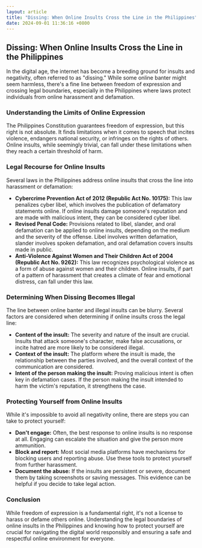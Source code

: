 ```yaml
---
layout: article
title: "Dissing: When Online Insults Cross the Line in the Philippines"
date: 2024-09-01 11:36:16 +0800
---
```


<h2>Dissing: When Online Insults Cross the Line in the Philippines</h2>
<p>In the digital age, the internet has become a breeding ground for insults and negativity, often referred to as "dissing." While some online banter might seem harmless, there's a fine line between freedom of expression and crossing legal boundaries, especially in the Philippines where laws protect individuals from online harassment and defamation.</p>

<h3>Understanding the Limits of Online Expression</h3>
<p>The Philippines Constitution guarantees freedom of expression, but this right is not absolute. It finds limitations when it comes to speech that incites violence, endangers national security, or infringes on the rights of others. Online insults, while seemingly trivial, can fall under these limitations when they reach a certain threshold of harm.</p>

<h3>Legal Recourse for Online Insults</h3>
<p>Several laws in the Philippines address online insults that cross the line into harassment or defamation:</p>
<ul>
  <li><strong>Cybercrime Prevention Act of 2012 (Republic Act No. 10175):</strong> This law penalizes cyber libel, which involves the publication of defamatory statements online. If online insults damage someone's reputation and are made with malicious intent, they can be considered cyber libel.</li>
  <li><strong>Revised Penal Code:</strong> Provisions related to libel, slander, and oral defamation can be applied to online insults, depending on the medium and the severity of the offense. Libel involves written defamation, slander involves spoken defamation, and oral defamation covers insults made in public.</li>
  <li><strong>Anti-Violence Against Women and Their Children Act of 2004 (Republic Act No. 9262):</strong> This law recognizes psychological violence as a form of abuse against women and their children. Online insults, if part of a pattern of harassment that creates a climate of fear and emotional distress, can fall under this law.</li>
</ul>

<h3>Determining When Dissing Becomes Illegal</h3>
<p>The line between online banter and illegal insults can be blurry. Several factors are considered when determining if online insults cross the legal line:</p>
<ul>
  <li><strong>Content of the insult:</strong> The severity and nature of the insult are crucial. Insults that attack someone's character, make false accusations, or incite hatred are more likely to be considered illegal.</li>
  <li><strong>Context of the insult:</strong> The platform where the insult is made, the relationship between the parties involved, and the overall context of the communication are considered.</li>
  <li><strong>Intent of the person making the insult:</strong> Proving malicious intent is often key in defamation cases. If the person making the insult intended to harm the victim's reputation, it strengthens the case.</li>
</ul>

<h3>Protecting Yourself from Online Insults</h3>
<p>While it's impossible to avoid all negativity online, there are steps you can take to protect yourself:</p>
<ul>
  <li><strong>Don't engage:</strong> Often, the best response to online insults is no response at all. Engaging can escalate the situation and give the person more ammunition.</li>
  <li><strong>Block and report:</strong> Most social media platforms have mechanisms for blocking users and reporting abuse. Use these tools to protect yourself from further harassment.</li>
  <li><strong>Document the abuse:</strong> If the insults are persistent or severe, document them by taking screenshots or saving messages. This evidence can be helpful if you decide to take legal action.</li>
</ul>

<h3>Conclusion</h3>
<p>While freedom of expression is a fundamental right, it's not a license to harass or defame others online. Understanding the legal boundaries of online insults in the Philippines and knowing how to protect yourself are crucial for navigating the digital world responsibly and ensuring a safe and respectful online environment for everyone.</p>